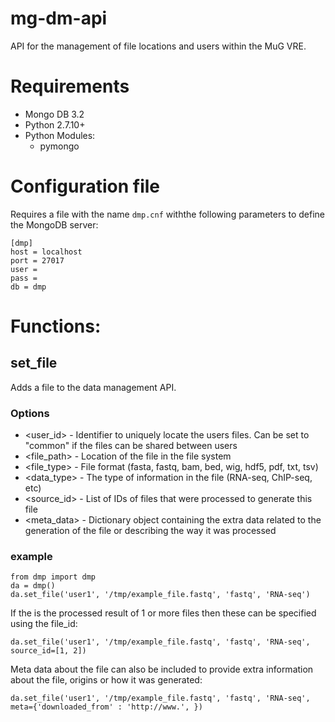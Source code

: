 # mg-dm-api

API for the management of file locations and users within the MuG VRE.

# Requirements
- Mongo DB 3.2
- Python 2.7.10+
- Python Modules:
  - pymongo

# Configuration file
Requires a file with the name `dmp.cnf` withthe following parameters to define the MongoDB server:
```
[dmp]
host = localhost
port = 27017
user = 
pass = 
db = dmp
```

# Functions:
## set_file
Adds a file to the data management API.

### Options
- <user_id> - Identifier to uniquely locate the users files. Can be set to "common" if the files can be shared between users
- <file_path> - Location of the file in the file system
- <file_type> - File format (fasta, fastq, bam, bed, wig, hdf5, pdf, txt, tsv)
- <data_type> - The type of information in the file (RNA-seq, ChIP-seq, etc)
- <source_id> - List of IDs of files that were processed to generate this file
- <meta_data> - Dictionary object containing the extra data related to the generation of the file or describing the way it was processed

### example
```
from dmp import dmp
da = dmp()
da.set_file('user1', '/tmp/example_file.fastq', 'fastq', 'RNA-seq')
```

If the is the processed result of 1 or more files then these can be specified using the file_id:

```
da.set_file('user1', '/tmp/example_file.fastq', 'fastq', 'RNA-seq', source_id=[1, 2])
```

Meta data about the file can also be included to provide extra information about the file, origins or how it was generated:

```
da.set_file('user1', '/tmp/example_file.fastq', 'fastq', 'RNA-seq', meta={'downloaded_from' : 'http://www.', })
```
